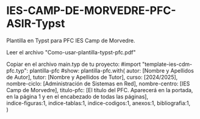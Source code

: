 # IES-CAMP-DE-MORVEDRE-PFC-ASIR-Typst
Plantilla en Typst para PFC IES Camp de Morvedre.

Leer el archivo "Como-usar-plantilla-typst-pfc.pdf"

Copiar en el archivo main.typ de tu proyecto:
#import "template-ies-cdm-pfc.typ": plantilla-pfc
  #show: plantilla-pfc.with(
    autor: [Nombre y Apellidos de Autor],
    tutor: [Nombre y Apellidos de Tutor],
    curso: [2024/2025],
    nombre-ciclo: [Administración de Sistemas en Red],
    nombre-centro: [IES Camp de Morvedre],
    titulo-pfc: [El título del PFC. Aparecerá en la portada, en la página 1 y en el encabezado de todas las páginas],  
    indice-figuras:1,
    indice-tablas:1,
    indice-codigos:1,
    anexos:1,
    bibliografia:1,    
   )
